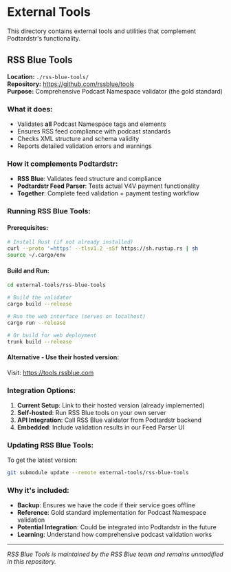 # External Tools

This directory contains external tools and utilities that complement Podtardstr's functionality.

## RSS Blue Tools

**Location:** `./rss-blue-tools/`  
**Repository:** https://github.com/rssblue/tools  
**Purpose:** Comprehensive Podcast Namespace validator (the gold standard)

### What it does:
- Validates **all** Podcast Namespace tags and elements
- Ensures RSS feed compliance with podcast standards  
- Checks XML structure and schema validity
- Reports detailed validation errors and warnings

### How it complements Podtardstr:
- **RSS Blue**: Validates feed structure and compliance
- **Podtardstr Feed Parser**: Tests actual V4V payment functionality
- **Together**: Complete feed validation + payment testing workflow

### Running RSS Blue Tools:

#### Prerequisites:
```bash
# Install Rust (if not already installed)
curl --proto '=https' --tlsv1.2 -sSf https://sh.rustup.rs | sh
source ~/.cargo/env
```

#### Build and Run:
```bash
cd external-tools/rss-blue-tools

# Build the validator
cargo build --release

# Run the web interface (serves on localhost)
cargo run --release

# Or build for web deployment
trunk build --release
```

#### Alternative - Use their hosted version:
Visit: https://tools.rssblue.com

### Integration Options:

1. **Current Setup**: Link to their hosted version (already implemented)
2. **Self-hosted**: Run RSS Blue tools on your own server
3. **API Integration**: Call RSS Blue validator from Podtardstr backend
4. **Embedded**: Include validation results in our Feed Parser UI

### Updating RSS Blue Tools:

To get the latest version:
```bash
git submodule update --remote external-tools/rss-blue-tools
```

### Why it's included:

- **Backup**: Ensures we have the code if their service goes offline
- **Reference**: Gold standard implementation for Podcast Namespace validation
- **Potential Integration**: Could be integrated into Podtardstr in the future
- **Learning**: Understand how comprehensive podcast validation works

---

*RSS Blue Tools is maintained by the RSS Blue team and remains unmodified in this repository.*